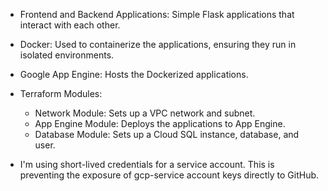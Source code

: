 * Frontend and Backend Applications: Simple Flask applications that interact with each other.
* Docker: Used to containerize the applications, ensuring they run in isolated environments.
* Google App Engine: Hosts the Dockerized applications.
* Terraform Modules:
    * Network Module: Sets up a VPC network and subnet.
    * App Engine Module: Deploys the applications to App Engine.
    * Database Module: Sets up a Cloud SQL instance, database, and user.

* I'm using short-lived credentials for a service account. This is preventing the exposure of gcp-service account keys directly to GitHub.